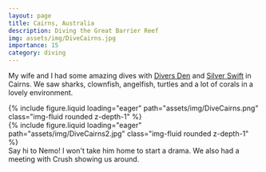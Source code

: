 ```yaml
---
layout: page
title: Cairns, Australia
description: Diving the Great Barrier Reef
img: assets/img/DiveCairns.jpg
importance: 15
category: diving
---
```


My wife and I had some amazing dives with [Divers Den](https://www.diversden.com.au/) and [Silver Swift](https://www.silverseries.com.au/silverswift-cairns/) in Cairns. We saw sharks, clownfish, angelfish, turtles and a lot of corals in a lovely environment.

<div class="row mt-3">
    <div class="col-sm mt-3 mt-md-0">
        {% include figure.liquid loading="eager" path="assets/img/DiveCairns.png" class="img-fluid rounded z-depth-1" %}
    </div>
    <div class="col-sm mt-3 mt-md-0">
        {% include figure.liquid loading="eager" path="assets/img/DiveCairns2.jpg" class="img-fluid rounded z-depth-1" %}
    </div>
</div>
<div class="caption">
    Say hi to Nemo! I won't take him home to start a drama. We also had a meeting with Crush showing us around.
</div>
